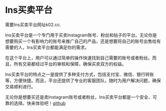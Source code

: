 # Ins买卖平台

需要Ins买卖平台网址k02.cc.

Ins买卖平台是一个专门用于买卖Instagram账号、粉丝和帖子的平台。无论你是想要购买一个有影响力的账号来推广自己的产品，还是想要将自己的账号出售给有需要的人，Ins买卖平台都能满足你的需求。

在这个平台上，用户可以通过简单的操作快速找到自己需要的账号或者粉丝。而且，所有交易都经过平台的审核和保障，确保买卖双方的权益。

Ins买卖平台的特点之一是提供了多种支付方式，包括支付宝、微信、银行转账等，方便快捷。而且，平台还提供了专业的客服团队，随时为用户解决问题，确保交易顺利进行。

无论你是想要买还是卖Instagram账号或者粉丝，Ins买卖平台都是一个安全、可靠的选择。快来体验吧！[github](https://github.com)